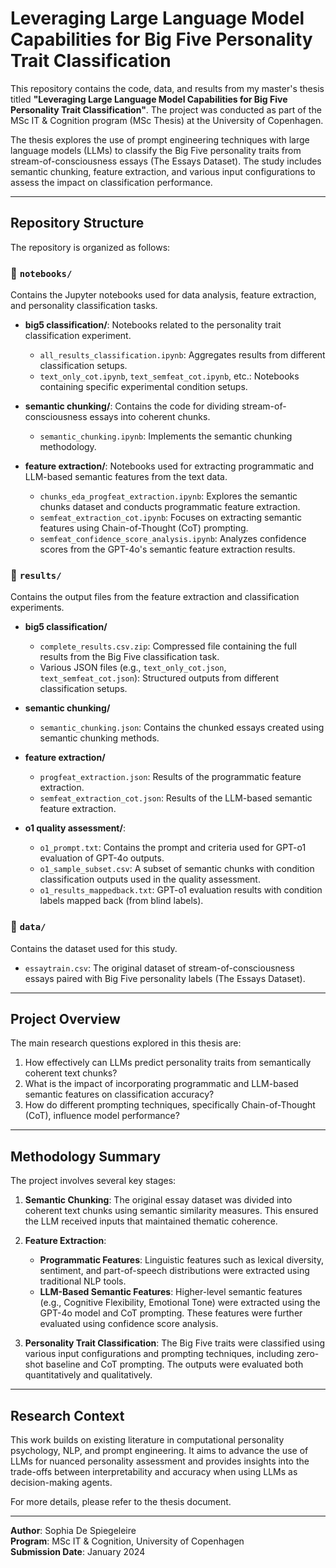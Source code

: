 # Leveraging Large Language Model Capabilities for Big Five Personality Trait Classification

This repository contains the code, data, and results from my master's thesis titled **"Leveraging Large Language Model Capabilities for Big Five Personality Trait Classification"**. The project was conducted as part of the MSc IT & Cognition program (MSc Thesis) at the University of Copenhagen.

The thesis explores the use of prompt engineering techniques with large language models (LLMs) to classify the Big Five personality traits from stream-of-consciousness essays (The Essays Dataset). The study includes semantic chunking, feature extraction, and various input configurations to assess the impact on classification performance.

---

## Repository Structure

The repository is organized as follows:

### 📂 `notebooks/`
Contains the Jupyter notebooks used for data analysis, feature extraction, and personality classification tasks.

- **big5 classification/**: Notebooks related to the personality trait classification experiment.
  - `all_results_classification.ipynb`: Aggregates results from different classification setups.
  - `text_only_cot.ipynb`, `text_semfeat_cot.ipynb`, etc.: Notebooks containing specific experimental condition setups.

- **semantic chunking/**: Contains the code for dividing stream-of-consciousness essays into coherent chunks.
  - `semantic_chunking.ipynb`: Implements the semantic chunking methodology.

- **feature extraction/**: Notebooks used for extracting programmatic and LLM-based semantic features from the text data.
  - `chunks_eda_progfeat_extraction.ipynb`: Explores the semantic chunks dataset and conducts programmatic feature extraction.
  - `semfeat_extraction_cot.ipynb`: Focuses on extracting semantic features using Chain-of-Thought (CoT) prompting.
  - `semfeat_confidence_score_analysis.ipynb`: Analyzes confidence scores from the GPT-4o's semantic feature extraction results.

### 📂 `results/`
Contains the output files from the feature extraction and classification experiments.

- **big5 classification/**
  - `complete_results.csv.zip`: Compressed file containing the full results from the Big Five classification task.
  - Various JSON files (e.g., `text_only_cot.json`, `text_semfeat_cot.json`): Structured outputs from different classification setups.

- **semantic chunking/**
  - `semantic_chunking.json`: Contains the chunked essays created using semantic chunking methods.

- **feature extraction/**
  - `progfeat_extraction.json`: Results of the programmatic feature extraction.
  - `semfeat_extraction_cot.json`: Results of the LLM-based semantic feature extraction.

- **o1 quality assessment/**:
  - `o1_prompt.txt`: Contains the prompt and criteria used for GPT-o1 evaluation of GPT-4o outputs.
  - `o1_sample_subset.csv`: A subset of semantic chunks with condition classification outputs used in the quality assessment.
  - `o1_results_mappedback.txt`: GPT-o1 evaluation results with condition labels mapped back (from blind labels).


### 📂 `data/`
Contains the dataset used for this study.

- `essaytrain.csv`: The original dataset of stream-of-consciousness essays paired with Big Five personality labels (The Essays Dataset). 

---

## Project Overview

The main research questions explored in this thesis are:

1. How effectively can LLMs predict personality traits from semantically coherent text chunks?
2. What is the impact of incorporating programmatic and LLM-based semantic features on classification accuracy?
3. How do different prompting techniques, specifically Chain-of-Thought (CoT), influence model performance?

---

## Methodology Summary

The project involves several key stages:

1. **Semantic Chunking**: The original essay dataset was divided into coherent text chunks using semantic similarity measures. This ensured the LLM received inputs that maintained thematic coherence.

2. **Feature Extraction**:
   - **Programmatic Features**: Linguistic features such as lexical diversity, sentiment, and part-of-speech distributions were extracted using traditional NLP tools.
   - **LLM-Based Semantic Features**: Higher-level semantic features (e.g., Cognitive Flexibility, Emotional Tone) were extracted using the GPT-4o model and CoT prompting. These features were further evaluated using confidence score analysis.

3. **Personality Trait Classification**: The Big Five traits were classified using various input configurations and prompting techniques, including zero-shot baseline and CoT prompting. The outputs were evaluated both quantitatively and qualitatively. 

---

## Research Context

This work builds on existing literature in computational personality psychology, NLP, and prompt engineering. It aims to advance the use of LLMs for nuanced personality assessment and provides insights into the trade-offs between interpretability and accuracy when using LLMs as decision-making agents.

For more details, please refer to the thesis document.

---

**Author**: Sophia De Spiegeleire  
**Program**: MSc IT & Cognition, University of Copenhagen  
**Submission Date**: January 2024
